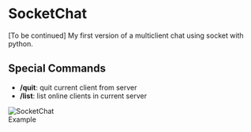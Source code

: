 # SocketChat
[To be continued] My first version of a multiclient chat using socket with python.<br>
## Special Commands
<ul>
  <li><b>/quit</b>: quit current client from server</li>
  <li><b>/list</b>: list online clients in current server</li>
</ul>

![SocketChat](https://user-images.githubusercontent.com/61402409/77466850-34567b80-6e0b-11ea-8cf3-37a44f1db784.png)
<br>Example
